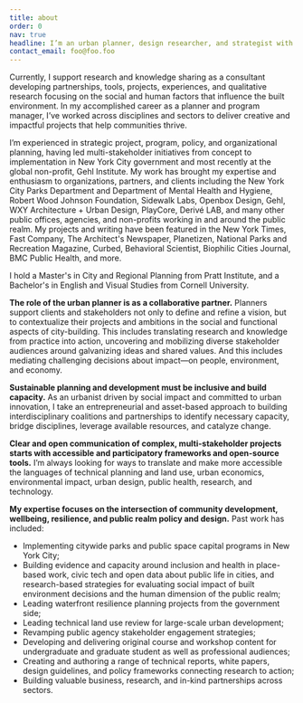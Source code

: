 ```yaml
---
title: about
order: 0
nav: true
headline: I’m an urban planner, design researcher, and strategist with over a decade of experience in sustainable urban development at the community, city, and policy scales.
contact_email: foo@foo.foo
---
```

Currently, I support research and knowledge sharing as a consultant developing partnerships, tools, projects, experiences, and qualitative research focusing on the social and human factors that influence the built environment. In my accomplished career as a planner and program manager, I’ve worked across disciplines and sectors to deliver creative and impactful projects that help communities thrive.

I’m experienced in strategic project, program, policy, and organizational planning, having led multi-stakeholder initiatives from concept to implementation in New York City government and most recently at the global non-profit, Gehl Institute. My work has brought my expertise and enthusiasm to organizations, partners, and clients including the New York City Parks Department and Department of Mental Health and Hygiene, Robert Wood Johnson Foundation, Sidewalk Labs, Openbox Design, Gehl, WXY Architecture + Urban Design, PlayCore, Derivé LAB, and many other public offices, agencies, and non-profits working in and around the public realm. My projects and writing have been featured in the New York Times, Fast Company, The Architect's Newspaper, Planetizen, National Parks and Recreation Magazine, Curbed, Behavioral Scientist, Biophilic Cities Journal, BMC Public Health, and more.

I hold a Master's in City and Regional Planning from Pratt Institute, and a Bachelor's in English and Visual Studies from Cornell University.

**The role of the urban planner is as a collaborative partner.** Planners support clients and stakeholders not only to define and refine a vision, but to contextualize their projects and ambitions in the social and functional aspects of city-building. This includes translating research and knowledge from practice into action, uncovering and mobilizing diverse stakeholder audiences around galvanizing ideas and shared values. And this includes mediating challenging decisions about impact—on people, environment, and economy.

**Sustainable planning and development must be inclusive and build capacity.** As an urbanist driven by social impact and committed to urban innovation, I take an entrepreneurial and asset-based approach to building interdisciplinary coalitions and partnerships to identify necessary capacity, bridge disciplines, leverage available resources, and catalyze change.

**Clear and open communication of complex, multi-stakeholder projects starts with accessible and participatory frameworks and open-source tools.** I’m always looking for ways to translate and make more accessible the languages of technical planning and land use, urban economics, environmental impact, urban design, public health, research, and technology.

**My expertise focuses on the intersection of community development, wellbeing, resilience, and public realm policy and design.** Past work has included:

- Implementing citywide parks and public space capital programs in New York City;
- Building evidence and capacity around inclusion and health in place-based work, civic tech and open data about public life in cities, and research-based strategies for evaluating social impact of built environment decisions and the human dimension of the public realm;
- Leading waterfront resilience planning projects from the government side;
- Leading technical land use review for large-scale urban development;
- Revamping public agency stakeholder engagement strategies;
- Developing and delivering original course and workshop content for undergraduate and graduate student as well as professional audiences;
- Creating and authoring a range of technical reports, white papers, design guidelines, and policy frameworks connecting research to action;
- Building valuable business, research, and in-kind partnerships across sectors.
